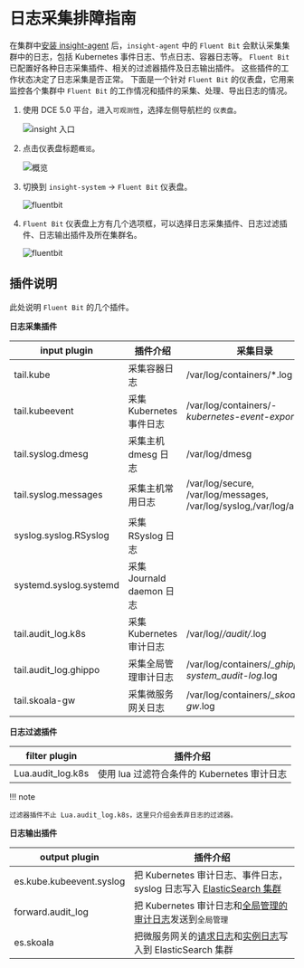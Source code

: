 # 日志采集排障指南

在集群中[安装 insight-agent](../user-guide/quickstart/install-agent.md) 后，`insight-agent` 中的 `Fluent Bit` 会默认采集集群中的日志，包括 Kubernetes 事件日志、节点日志、容器日志等。
`Fluent Bit` 已配置好各种日志采集插件、相关的过滤器插件及日志输出插件。
这些插件的工作状态决定了日志采集是否正常。
下面是一个针对 `Fluent Bit` 的仪表盘，它用来监控各个集群中 `Fluent Bit` 的工作情况和插件的采集、处理、导出日志的情况。

1. 使用 DCE 5.0 平台，进入`可观测性`，选择左侧导航栏的 `仪表盘`。

    ![insight 入口](https://docs.daocloud.io/daocloud-docs-images/docs/insight/images/insight01.png)

2. 点击仪表盘标题`概览`。

    ![概览](https://docs.daocloud.io/daocloud-docs-images/docs/insight/images/insight02.png)

3. 切换到 `insight-system` -> `Fluent Bit` 仪表盘。

    ![fluentbit](https://docs.daocloud.io/daocloud-docs-images/docs/insight/images/insight03.png)

4. `Fluent Bit` 仪表盘上方有几个选项框，可以选择日志采集插件、日志过滤插件、日志输出插件及所在集群名。

    ![fluentbit](https://docs.daocloud.io/daocloud-docs-images/docs/insight/images/insight04.png)

## 插件说明

此处说明 `Fluent Bit` 的几个插件。

**日志采集插件**

| input plugin           | 插件介绍               | 采集目录                                                                |
| ---------------------- | ------------------ | ------------------------------------------------------------------- |
| tail.kube              | 采集容器日志             | /var/log/containers/*.log                                          |
| tail.kubeevent         | 采集 Kubernetes 事件日志   | /var/log/containers/*-kubernetes-event-exporter*.log              |
| tail.syslog.dmesg      | 采集主机 dmesg 日志     | /var/log/dmesg                                                      |
| tail.syslog.messages   | 采集主机常用日志           | /var/log/secure, /var/log/messages, /var/log/syslog,/var/log/auth.log |
| syslog.syslog.RSyslog  | 采集 RSyslog 日志      |                                                                     |
| systemd.syslog.systemd | 采集 Journald daemon 日志   |                                                                     |
| tail.audit_log.k8s    | 采集 Kubernetes 审计日志   | /var/log/*/audit/*.log                                            |
| tail.audit_log.ghippo | 采集全局管理审计日志 | /var/log/containers/*_ghippo-system_audit-log*.log              |
| tail.skoala-gw         | 采集微服务网关日志     | /var/log/containers/*_skoala-gw*.log                             |

**日志过滤插件**

| filter plugin      | 插件介绍 |
| ------------------------ | ---------------------------------- |
| Lua.audit_log.k8s | 使用 lua 过滤符合条件的 Kubernetes 审计日志 |

!!! note

    过滤器插件不止 Lua.audit_log.k8s，这里只介绍会丢弃日志的过滤器。

**日志输出插件**

| output plugin            | 插件介绍                               |
| ------------------------ | ---------------------------------- |
| es.kube.kubeevent.syslog | 把 Kubernetes 审计日志、事件日志，syslog 日志写入 [ElasticSearch 集群](../../middleware/elasticsearch/intro/what.md) |
| forward.audit_log | 把 Kubernetes 审计日志和[全局管理的审计日志](../../ghippo/user-guide/audit-log.md)发送到`全局管理`   |
| es.skoala | 把微服务网关的[请求日志](../../skoala/gateway/logs/reqlog.md)和[实例日志](../../skoala/gateway/logs/inslog.md)写入到 ElasticSearch 集群            |
